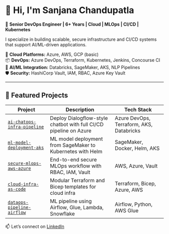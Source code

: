 # 👋 Hi, I'm Sanjana Chandupatla

🎯 **Senior DevOps Engineer | 6+ Years | Cloud | MLOps | CI/CD | Kubernetes**

I specialize in building scalable, secure infrastructure and CI/CD systems that support AI/ML-driven applications.

🔧 **Cloud Platforms:** Azure, AWS, GCP (basic)  
📦 **DevOps:** Azure DevOps, Terraform, Kubernetes, Jenkins, Concourse CI  
🤖 **AI/ML Integration:** Databricks, SageMaker, AKS, NLP Pipelines  
🛡️ **Security:** HashiCorp Vault, IAM, RBAC, Azure Key Vault

---

## 💼 Featured Projects

| Project | Description | Tech Stack |
|--------|-------------|------------|
| [`ai-chatops-infra-pipeline`](#) | Deploy Dialogflow-style chatbot with full CI/CD pipeline on Azure | Azure DevOps, Terraform, AKS, Databricks |
| [`ml-model-deployment-aks`](#) | ML model deployment from SageMaker to Kubernetes with Helm | SageMaker, Docker, Helm, AKS |
| [`secure-mlops-aws-azure`](#) | End-to-end secure MLOps workflow with RBAC, IAM, Vault | AWS, Azure, Vault |
| [`cloud-infra-as-code`](#) | Modular Terraform and Bicep templates for cloud infra | Terraform, Bicep, Azure, AWS |
| [`dataops-pipeline-airflow`](#) | ML pipeline using Airflow, Glue, Lambda, Snowflake | Airflow, Python, AWS Glue |

📫 Let’s connect on [LinkedIn](https://linkedin.com/in/sanjanachandupatla)
